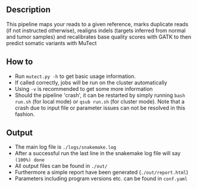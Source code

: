 Description
-----------

This pipeline maps your reads to a given reference, marks duplicate
reads (if not instructed otherwise), realigns indels (targets inferred
from normal and tumor samples) and recalibrates base quality scores
with GATK to then predict somatic variants with MuTect


How to
------

- Run `mutect.py -h` to get basic usage information.
- If called correctly, jobs will be run on the cluster automatically
- Using `-v` is recommended to get some more information
- Should the pipeline 'crash', it can be restarted by simply running
  `bash run.sh` (for local mode) or `qsub run.sh` (for cluster
  mode).  Note that a crash due to input file or parameter issues can
  not be resolved in this fashion.


Output
------

- The main log file is `./logs/snakemake.log`
- After a successful run the last line in the snakemake log file will say `(100%) done`
- All output files can be found in `./out/`
- Furthermore a simple report have been generated (`./out/report.html`)
- Parameters including program versions etc. can be found in `conf.yaml`




